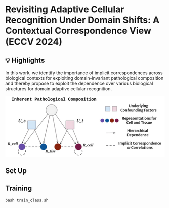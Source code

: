 # Revisiting Adaptive Cellular Recognition Under Domain Shifts: A Contextual Correspondence View (ECCV 2024)

## 💡 Highlights
In this work, we identify the importance of implicit correspondences across biological contexts for exploiting domain-invariant pathological composition and thereby propose to exploit the dependence over various biological structures for domain adaptive cellular recognition.

![teaser](asset/paradigm.png)

## Set Up


## Training

    bash train_class.sh
